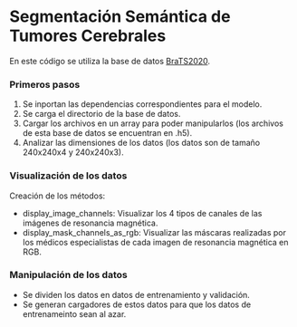 # Segmentación Semántica de Tumores Cerebrales

En este código se utiliza la base de datos [BraTS2020](https://www.kaggle.com/datasets/awsaf49/brats2020-training-data/data).

### Primeros pasos
1. Se inportan las dependencias correspondientes para el modelo.
2. Se carga el directorio de la base de datos.
3. Cargar los archivos en un array para poder manipularlos (los archivos de esta base de datos se encuentran en .h5).
4. Analizar las dimensiones de los datos (los datos son de tamaño 240x240x4 y 240x240x3).

### Visualización de los datos
Creación de los métodos:
- display_image_channels: Visualizar los 4 tipos de canales de las imágenes de resonancia magnética.
- display_mask_channels_as_rgb: Visualizar las máscaras realizadas por los médicos especialistas de cada imagen de resonancia magnética en RGB.

### Manipulación de los datos
- Se dividen los datos en datos de entrenamiento y validación.
- Se generan cargadores de estos datos para que los datos de entrenameinto sean al azar.

